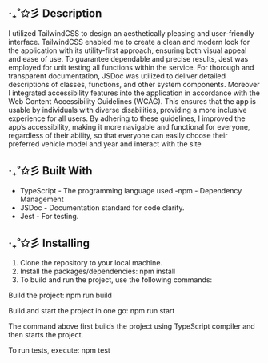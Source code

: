 ## ‧₊˚✩彡 Description

I utilized TailwindCSS to design an aesthetically pleasing and user-friendly interface. TailwindCSS enabled me to create a clean and modern look for the application with its utility-first approach, ensuring both visual appeal and ease of use. To guarantee dependable and precise results, Jest was employed for unit testing all functions within the service. For thorough and transparent documentation, JSDoc was utilized to deliver detailed descriptions of classes, functions, and other system components. Moreover I integrated accessibility features into the application in accordance with the Web Content Accessibility Guidelines (WCAG). This ensures that the app is usable by individuals with diverse disabilities, providing a more inclusive experience for all users. By adhering to these guidelines, I improved the app’s accessibility, making it more navigable and functional for everyone, regardless of their ability, so that everyone can easily choose their preferred vehicle model and year and interact with the site

## ‧₊˚✩彡  Built With

- TypeScript - The programming language used
-npm - Dependency Management
- JSDoc - Documentation standard for code clarity.
- Jest - For testing.

## ‧₊˚✩彡 Installing

1. Clone the repository to your local machine. 
2. Install the packages/dependencies: npm install
3. To build and run the project, use the following commands:

Build the project: npm run build

Build and start the project in one go: npm run start

The command above first builds the project using TypeScript compiler and then starts the project.

To run tests, execute: npm test
